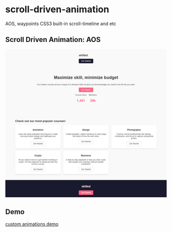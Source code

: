 # scroll-driven-animation

AOS, waypoints CSS3 built-in scroll-timeline and etc

## Scroll Driven Animation: AOS

![screenshot](screencapture-127-0-0-1-8000-index-html-2024-12-05-21_37_13.png)

## Demo

[custom animations demo](screen-capture.mp4)
